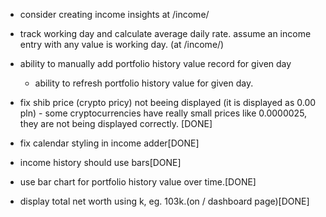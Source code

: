 
- consider creating income insights at /income/
- track working day and calculate average daily rate. assume an income entry with any value is working day. (at /income/)




- ability to manually add portfolio history value record for given day
    - ability to refresh portfolio history value for given day.





- fix shib price (crypto pricy) not beeing displayed (it is displayed as 0.00 pln) - some cryptocurrencies have really small prices like 0.0000025, they are not being displayed correctly. [DONE]
- fix calendar styling in income adder[DONE]
- income history should use bars[DONE]
- use bar chart for portfolio history value over time.[DONE]
- display total net worth using k, eg. 103k.(on / dashboard page)[DONE]

